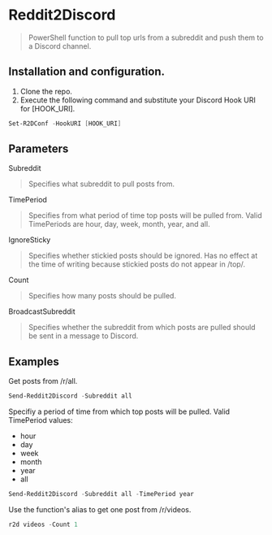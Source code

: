 # Reddit2Discord
> PowerShell function to pull top urls from a subreddit and push them to a Discord channel.

## Installation and configuration.
1. Clone the repo.
2. Execute the following command and substitute your Discord Hook URI for [HOOK_URI].
```PowerShell
Set-R2DConf -HookURI [HOOK_URI]
```

## Parameters
Subreddit
> Specifies what subreddit to pull posts from.

TimePeriod
> Specifies from what period of time top posts will be pulled from. 
> Valid TimePeriods are hour, day, week, month, year, and all.

IgnoreSticky
> Specifies whether stickied posts should be ignored.
> Has no effect at the time of writing because stickied posts do not appear in /top/.

Count
> Specifies how many posts should be pulled.

BroadcastSubreddit
> Specifies whether the subreddit from which posts are pulled should be sent in a message to Discord.

## Examples
Get posts from /r/all.
```PowerShell
Send-Reddit2Discord -Subreddit all
```
Specifiy a period of time from which top posts will be pulled.
Valid TimePeriod values:
- hour
- day
- week
- month
- year
- all
```PowerShell
Send-Reddit2Discord -Subreddit all -TimePeriod year
```
Use the function's alias to get one post from /r/videos.
```PowerShell
r2d videos -Count 1
```
